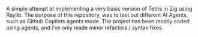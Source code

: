 A simple attempt at implementing a very basic version of Tetris in Zig using Raylib.
The purpose of this repository, was to test out different AI Agents, such as Github Copilots agents mode.
The project has been mostly coded using agents, and i've only made minor refactors / syntax fixes.
